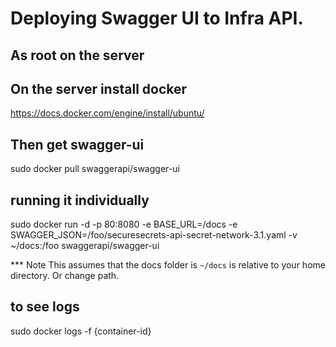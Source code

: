 # Deploying Swagger UI to Infra API.

## As root on the server
## On the server install docker
https://docs.docker.com/engine/install/ubuntu/

## Then get swagger-ui
sudo docker pull swaggerapi/swagger-ui

## running it individually
sudo docker run -d -p 80:8080 -e BASE_URL=/docs -e SWAGGER_JSON=/foo/securesecrets-api-secret-network-3.1.yaml -v ~/docs:/foo swaggerapi/swagger-ui

*** Note
This assumes that the docs folder is `~/docs` is relative to your home directory. Or change path.

## to see logs 
sudo docker logs -f {container-id}